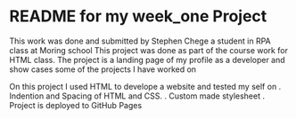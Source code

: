 # README for my week_one Project

This work was done and submitted by Stephen Chege a student in RPA class at Moring school
This project was done as part of the course work for HTML class. The project is a landing page of my profile as a developer and show cases some of the projects I have worked on 

On this project I used HTML to develope a website and tested my self on
. Indention and Spacing of HTML and CSS.
. Custom made stylesheet
. Project is deployed to GitHub Pages